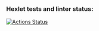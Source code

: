 ### Hexlet tests and linter status:
[![Actions Status](https://github.com/EgorViliavin/algorithms-project-69/actions/workflows/hexlet-check.yml/badge.svg)](https://github.com/EgorViliavin/algorithms-project-69/actions)